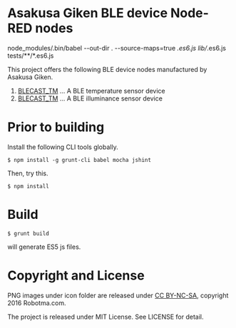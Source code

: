 Asakusa Giken BLE device Node-RED nodes
===

node_modules/.bin/babel --out-dir . --source-maps=true *.es6.js lib/*.es6.js tests/**/*.es6.js

This project offers the following BLE device nodes manufactured by Asakusa Giken.

1. [BLECAST_TM](https://translate.google.com/translate?hl=en&sl=ja&tl=en&u=http%3A%2F%2Fwww.robotsfx.com%2Frobot%2FBLECAST_TM.html) ... A BLE temperature sensor device
1. [BLECAST_TM](https://translate.google.com/translate?hl=en&sl=ja&tl=en&u=http%3A%2F%2Fwww.robotsfx.com%2Frobot%2FBLECAST_BL.html) ... A BLE illuminance sensor device

# Prior to building

Install the following CLI tools globally.

```
$ npm install -g grunt-cli babel mocha jshint
```

Then, try this.
```
$ npm install
```

# Build

```
$ grunt build
```
will generate ES5 js files.

# Copyright and License

PNG images under icon folder are released under [CC BY-NC-SA](http://creativecommons.org/licenses/by-nc-sa/4.0/), copyright 2016 Robotma.com.

The project is released under MIT License. See LICENSE for detail.
